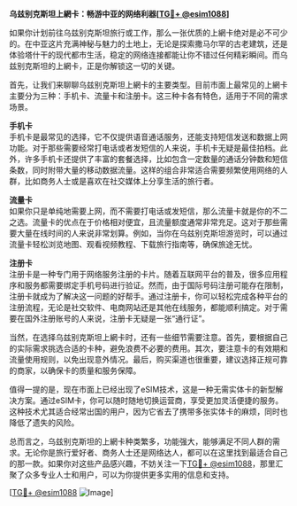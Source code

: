 **乌兹别克斯坦上網卡：畅游中亚的网络利器[[TG💪+ @esim1088](https://t.me/s/esim1088)]**

如果你计划前往乌兹别克斯坦旅行或工作，那么一张优质的上網卡绝对是必不可少的。在中亚这片充满神秘与魅力的土地上，无论是探索撒马尔罕的古老建筑，还是体验塔什干的现代都市生活，稳定的网络连接都能让你不错过任何精彩瞬间。而乌兹别克斯坦的上網卡，正是你解锁这一切的关键。

首先，让我们来聊聊乌兹别克斯坦上網卡的主要类型。目前市面上最常见的上網卡主要分为三种：手机卡、流量卡和注册卡。这三种卡各有特色，适用于不同的需求场景。

**手机卡**  
手机卡是最常见的选择，它不仅提供语音通话服务，还能支持短信发送和数据上网功能。对于那些需要经常打电话或者发短信的人来说，手机卡无疑是最佳拍档。此外，许多手机卡还提供了丰富的套餐选择，比如包含一定数量的通话分钟数和短信条数，同时附带大量的移动数据流量。这样的组合非常适合需要频繁使用网络的人群，比如商务人士或是喜欢在社交媒体上分享生活的旅行者。

**流量卡**  
如果你只是单纯地需要上网，而不需要打电话或发短信，那么流量卡就是你的不二之选。流量卡的优点在于价格相对便宜，且流量额度通常非常充足。这对于那些需要大量在线时间的人来说非常划算。例如，当你在乌兹别克斯坦游览时，可以通过流量卡轻松浏览地图、观看视频教程、下载旅行指南等，确保旅途无忧。

**注册卡**  
注册卡是一种专门用于网络服务注册的卡片。随着互联网平台的普及，很多应用程序和服务都需要绑定手机号码进行验证。然而，由于国际号码注册可能存在限制，注册卡就成为了解决这一问题的好帮手。通过注册卡，你可以轻松完成各种平台的注册流程，无论是社交软件、电商网站还是其他在线服务，都能顺利搞定。对于需要在国外注册账号的人来说，注册卡无疑是一张“通行证”。

当然，在选择乌兹别克斯坦上網卡时，还有一些细节需要注意。首先，要根据自己的实际需求挑选合适的卡种，避免浪费不必要的费用。其次，要注意卡的有效期和流量使用规则，以免出现意外情况。最后，购买渠道也很重要，建议选择正规可靠的商家，以确保卡的质量和服务保障。

值得一提的是，现在市面上已经出现了eSIM技术，这是一种无需实体卡的新型解决方案。通过eSIM卡，你可以随时随地切换运营商，享受更加灵活便捷的服务。这种技术尤其适合经常出国的用户，因为它省去了携带多张实体卡的麻烦，同时也降低了遗失的风险。

总而言之，乌兹别克斯坦的上網卡种类繁多，功能强大，能够满足不同人群的需求。无论你是旅行爱好者、商务人士还是网络达人，都可以在这里找到最适合自己的那一款。如果你对这些产品感兴趣，不妨关注一下[TG💪+ @esim1088](https://t.me/s/esim1088)，那里汇聚了众多专业人士和用户，可以为你提供更多实用的信息和支持。

[[TG💪+ @esim1088](https://t.me/s/esim1088) ![Image](https://i.postimg.cc/4NQfJmqS/Snipaste-2025-05-13-00-14-12.png)]